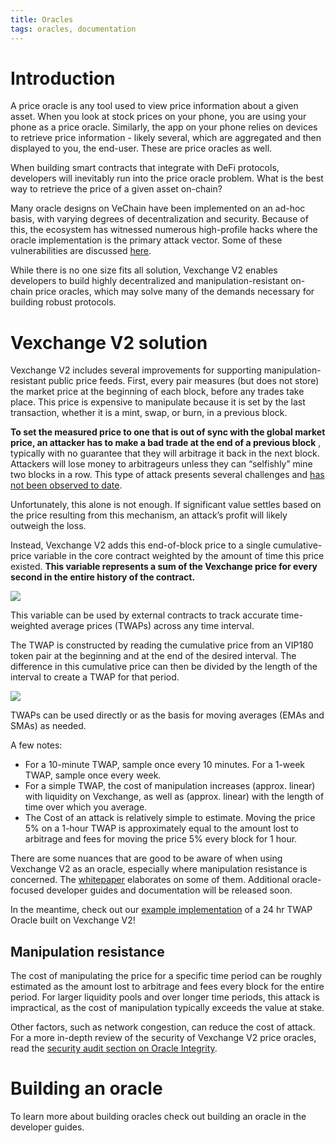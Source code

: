 ```yaml
---
title: Oracles
tags: oracles, documentation
---
```


# Introduction

A price oracle is any tool used to view price information about a given asset. When you look at stock prices on your phone, you are using your phone as a price oracle. Similarly, the app on your phone relies on devices to retrieve price information - likely several, which are aggregated and then displayed to you, the end-user. These are price oracles as well.

When building smart contracts that integrate with DeFi protocols, developers will inevitably run into the price oracle problem. What is the best way to retrieve the price of a given asset on-chain?

Many oracle designs on VeChain have been implemented on an ad-hoc basis, with varying degrees of decentralization and security. Because of this, the ecosystem has witnessed numerous high-profile hacks where the oracle implementation is the primary attack vector.
Some of these vulnerabilities are discussed [here](https://samczsun.com/taking-undercollateralized-loans-for-fun-and-for-profit/).

While there is no one size fits all solution, Vexchange V2 enables developers to build highly decentralized and manipulation-resistant on-chain price oracles, which may solve many of the demands necessary for building robust protocols.

# Vexchange V2 solution

Vexchange V2 includes several improvements for supporting manipulation-resistant public price feeds. First, every pair measures (but does not store) the market price at the beginning of each block, before any trades take place. This price is expensive to manipulate because it is set by the last transaction, whether it is a mint, swap, or burn, in a previous block.

**To set the measured price to one that is out of sync with the global market price, an attacker has to make a bad trade at the end of a previous block** , typically with no guarantee that they will arbitrage it back in the next block. Attackers will lose money to arbitrageurs unless they can “selfishly” mine two blocks in a row. This type of attack presents several challenges and [has not been observed to date](https://arxiv.org/abs/1912.01798).

Unfortunately, this alone is not enough. If significant value settles based on the price resulting from this mechanism, an attack’s profit will likely outweigh the loss.

Instead, Vexchange V2 adds this end-of-block price to a single cumulative-price variable in the core contract weighted by the amount of time this price existed. **This variable represents a sum of the Vexchange price for every second in the entire history of the contract.**

![](images/v2_onchain_price_data.png)

This variable can be used by external contracts to track accurate time-weighted average prices (TWAPs) across any time interval.

The TWAP is constructed by reading the cumulative price from an VIP180 token pair at the beginning and at the end of the desired interval. The difference in this cumulative price can then be divided by the length of the interval to create a TWAP for that period.

![](images/v2_twap.png)

TWAPs can be used directly or as the basis for moving averages (EMAs and SMAs) as needed.

A few notes:

- For a 10-minute TWAP, sample once every 10 minutes. For a 1-week TWAP, sample once every week.
- For a simple TWAP, the cost of manipulation increases (approx. linear) with liquidity on Vexchange, as well as (approx. linear) with the length of time over which you average.
- The Cost of an attack is relatively simple to estimate. Moving the price 5% on a 1-hour TWAP is approximately equal to the amount lost to arbitrage and fees for moving the price 5% every block for 1 hour.

There are some nuances that are good to be aware of when using Vexchange V2 as an oracle, especially where manipulation resistance is concerned. The <a href='/whitepaper.pdf' target='_blank' rel='noopener noreferrer'>whitepaper</a> elaborates on some of them. Additional oracle-focused developer guides and documentation will be released soon.

In the meantime, check out our [example implementation](https://github.com/Vexchange/Vexchange-v2-periphery/blob/master/contracts/examples/ExampleOracleSimple.sol) of a 24 hr TWAP Oracle built on Vexchange V2!

## Manipulation resistance

The cost of manipulating the price for a specific time period can be roughly estimated as the amount lost to arbitrage and fees every block for the entire period. For larger liquidity pools and over longer time periods, this attack is impractical, as the cost of manipulation typically exceeds the value at stake.

Other factors, such as network congestion, can reduce the cost of attack. For a more in-depth review of the security of Vexchange V2 price oracles, read the [security audit section on Oracle Integrity](https://Vexchange.org/audit.html#org87c8b91).

# Building an oracle

To learn more about building oracles check out <Link to="/docs/v2/smart-contract-integration/building-an-oracle/">building an oracle</Link> in the developer guides.
